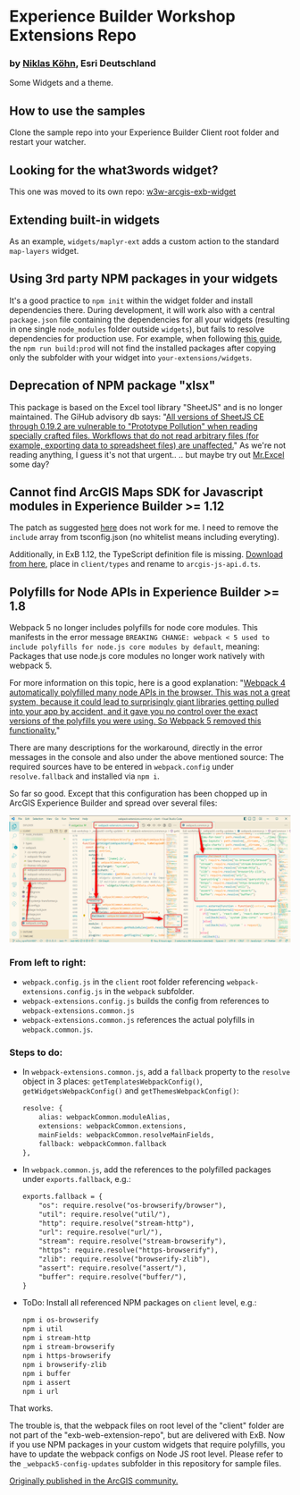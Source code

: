 # Experience Builder Workshop Extensions Repo
### by [Niklas Köhn](https://github.com/esride-nik), Esri Deutschland

Some Widgets and a theme.

## How to use the samples
Clone the sample repo into your Experience Builder Client root folder and restart your watcher.

## Looking for the what3words widget?
This one was moved to its own repo: [w3w-arcgis-exb-widget](https://github.com/EsriDE/w3w-arcgis-exb-widget)

## Extending built-in widgets
As an example, ``widgets/maplyr-ext`` adds a custom action to the standard ``map-layers`` widget.

## Using 3rd party NPM packages in your widgets

It's a good practice to ``npm init`` within the widget folder and install dependencies there. During development, it will work also with a central ``package.json`` file containing the dependencies for all your widgets (resulting in one single ``node_modules`` folder outside ``widgets``), but fails to resolve dependencies for production use.
For example, when following [this guide](https://doc.arcgis.com/de/experience-builder/11.0/configure-widgets/add-custom-widgets.htm), the ``npm run build:prod`` will not find the installed packages after copying only the subfolder with your widget into ``your-extensions/widgets``.

## Deprecation of NPM package "xlsx"

This package is based on the Excel tool library "SheetJS" and is no longer maintained.
The GiHub advisory db says: "[All versions of SheetJS CE through 0.19.2 are vulnerable to "Prototype Pollution" when reading specially crafted files. Workflows that do not read arbitrary files (for example, exporting data to spreadsheet files) are unaffected.](https://github.com/advisories/GHSA-4r6h-8v6p-xvw6)" As we're not reading anything, I guess it's not that urgent..
.. but maybe try out [Mr.Excel](https://www.npmjs.com/package/mr-excel) some day?

## Cannot find ArcGIS Maps SDK for Javascript modules in Experience Builder >= 1.12

The patch as suggested [here](https://community.esri.com/t5/arcgis-experience-builder-questions/cannot-find-arcgis-maps-sdk-for-javascript-module/m-p/1308587#M7620) does not work for me. I need to remove the ``include`` array from tsconfig.json (no whitelist means including everyting).

Additionally, in ExB 1.12, the TypeScript definition file is missing. [Download from here](https://github.com/Esri/jsapi-resources/tree/main/typescript/archive), place in ``client/types`` and rename to ``arcgis-js-api.d.ts``.

## Polyfills for Node APIs in Experience Builder >= 1.8

Webpack 5 no longer includes polyfills for node core modules. This manifests in the error message ``BREAKING CHANGE: webpack < 5 used to include polyfills for node.js core modules by default``, meaning: Packages that use node.js core modules no longer work natively with webpack 5.

For more information on this topic, here is a good explanation: "[Webpack 4 automatically polyfilled many node APIs in the browser. This was not a great system, because it could lead to surprisingly giant libraries getting pulled into your app by accident, and it gave you no control over the exact versions of the polyfills you were using. So Webpack 5 removed this functionality.](https://gist.github.com/ef4/d2cf5672a93cf241fd47c020b9b3066a)"

There are many descriptions for the workaround, directly in the error messages in the console and also under the above mentioned source: The required sources have to be entered in ``webpack.config`` under ``resolve.fallback`` and installed via ``npm i``.

So far so good. Except that this configuration has been chopped up in ArcGIS Experience Builder and spread over several files:

![Webpack config files in ExB](./assets/webpack_configs.png)

### From left to right:
* ``webpack.config.js`` in the ``client`` root folder referencing ``webpack-extensions.config.js`` in the ``webpack`` subfolder.
* ``webpack-extensions.config.js`` builds the config from references to ``webpack-extensions.common.js``
* ``webpack-extensions.common.js`` references the actual polyfills in ``webpack.common.js``.

### Steps to do:
* In ``webpack-extensions.common.js``, add a ``fallback`` property to the ``resolve`` object in 3 places: ``getTemplatesWebpackConfig()``, ``getWidgetsWebpackConfig()`` and ``getThemesWebpackConfig()``:
    ```
    resolve: {
        alias: webpackCommon.moduleAlias,
        extensions: webpackCommon.extensions,
        mainFields: webpackCommon.resolveMainFields,
        fallback: webpackCommon.fallback
    },
    ```
* In ``webpack.common.js``, add the references to the polyfilled packages under ``exports.fallback``, e.g.:
    ```
    exports.fallback = {
        "os": require.resolve("os-browserify/browser"),
        "util": require.resolve("util/"),
        "http": require.resolve("stream-http"),
        "url": require.resolve("url/"),
        "stream": require.resolve("stream-browserify"),
        "https": require.resolve("https-browserify"),
        "zlib": require.resolve("browserify-zlib"),
        "assert": require.resolve("assert/"),
        "buffer": require.resolve("buffer/"),
    }
    ```
* ToDo: Install all referenced NPM packages on ``client`` level, e.g.:
    ```
    npm i os-browserify
    npm i util
    npm i stream-http
    npm i stream-browserify
    npm i https-browserify
    npm i browserify-zlib
    npm i buffer
    npm i assert
    npm i url
    ```

That works.

The trouble is, that the webpack files on root level of the "client" folder are not part of the "exb-web-extension-repo", but are delivered with ExB. Now if you use NPM packages in your custom widgets that require polyfills, you have to update the webpack configs on Node JS root level. Please refer to the ``_webpack5-config-updates`` subfolder in this repository for sample files.

[Originally published in the ArcGIS community.](https://community.esri.com/t5/arcgis-experience-builder-questions/npm-packages-in-experience-builder-1-8/m-p/1181885#M4574)